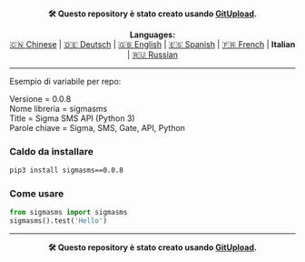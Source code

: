 <p align="center"><b>🛠️ Questo repository è stato creato usando <a href="http://127.0.0.1:3000">GitUpload</a>.</b></p>

<p align="center"><b>Languages:</b><br /><a href="https://github.com/markolofsen/sigmasms/blob/master/README_cn.md">🇨🇳 Chinese</a> | <a href="https://github.com/markolofsen/sigmasms/blob/master/README_de.md">🇩🇪 Deutsch</a> | <a href="https://github.com/markolofsen/sigmasms/blob/master/README.md">🇬🇧 English</a> | <a href="https://github.com/markolofsen/sigmasms/blob/master/README_es.md">🇪🇸 Spanish</a> | <a href="https://github.com/markolofsen/sigmasms/blob/master/README_fr.md">🇫🇷 French</a> | <b>Italian</b> | <a href="https://github.com/markolofsen/sigmasms/blob/master/README_ru.md">🇷🇺 Russian</a></p>

---

Esempio di variabile per repo: 

Versione = 0.0.8 <br />
Nome libreria = sigmasms <br />
Title = Sigma SMS API (Python 3) <br />
Parole chiave = Sigma, SMS, Gate, API, Python <br />

### Caldo da installare

```sh
pip3 install sigmasms==0.0.8
```


### Come usare

```python
from sigmasms import sigmasms
sigmasms().test('Hello')
```



---

<p align="center"><b>🛠️ Questo repository è stato creato usando <a href="http://127.0.0.1:3000">GitUpload</a>.</b></p>